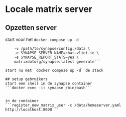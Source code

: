 # Locale matrix server

## Opzetten server
start voor het `docker compose up -d`
```docker run -it --rm \
    -v /path/to/synapse/config:/data \
    -e SYNAPSE_SERVER_NAME=chat.vliet.io \
    -e SYNAPSE_REPORT_STATS=yes \
    matrixdotorg/synapse:latest generate```

start nu met `docker compose up -d` de stack

## setup gebruikers
start een shell in de synapse container
```docker exec -it synapse /bin/bash```


in de container
```register_new_matrix_user -c /data/homeserver.yaml http://localhost:8008```
